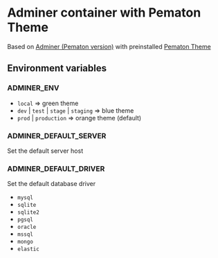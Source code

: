# Adminer container with Pematon Theme
Based on [Adminer (Pematon version)](https://github.com/pematon/adminer) with preinstalled [Pematon Theme](https://github.com/pematon/adminer-theme)
## Environment variables
### ADMINER_ENV
- `local` => green theme
- `dev` | `test` | `stage` | `staging` => blue theme
- `prod` | `production` => orange theme (default)
### ADMINER_DEFAULT_SERVER
Set the default server host
### ADMINER_DEFAULT_DRIVER
Set the default database driver
- `mysql`
- `sqlite`
- `sqlite2`
- `pgsql`
- `oracle`
- `mssql`
- `mongo`
- `elastic`